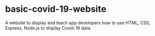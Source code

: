 # basic-covid-19-website
A website to display and teach app developers how to use HTML, CSS, Express, Node.js to display Covid-19 data.

